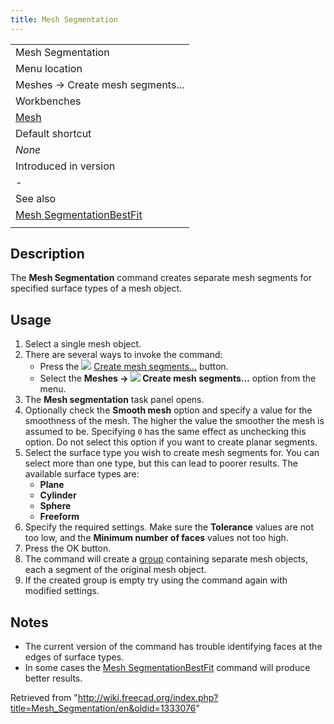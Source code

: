 ```yaml
---
title: Mesh Segmentation
---
```


|                                                                                  |
| -------------------------------------------------------------------------------- |
| Mesh Segmentation                                                                |
| Menu location                                                                    |
| Meshes → Create mesh segments...                                                 |
| Workbenches                                                                      |
| [Mesh](/Mesh_Workbench "Mesh Workbench")                                         |
| Default shortcut                                                                 |
| _None_                                                                           |
| Introduced in version                                                            |
| -                                                                                |
| See also                                                                         |
| [Mesh SegmentationBestFit](/Mesh_SegmentationBestFit "Mesh SegmentationBestFit") |
|                                                                                  |

## Description

The **Mesh Segmentation** command creates separate mesh segments for specified surface types of a mesh object.

## Usage

1. Select a single mesh object.
2. There are several ways to invoke the command:
   - Press the ![](/images/Mesh_Segmentation.svg) [Create mesh segments...](/Mesh_Segmentation "Mesh Segmentation") button.
   - Select the **Meshes → ![](/images/Mesh_Segmentation.svg) Create mesh segments...** option from the menu.
3. The **Mesh segmentation** task panel opens.
4. Optionally check the **Smooth mesh** option and specify a value for the smoothness of the mesh. The higher the value the smoother the mesh is assumed to be. Specifying `0` has the same effect as unchecking this option. Do not select this option if you want to create planar segments.
5. Select the surface type you wish to create mesh segments for. You can select more than one type, but this can lead to poorer results. The available surface types are:
   - **Plane**
   - **Cylinder**
   - **Sphere**
   - **Freeform**
6. Specify the required settings. Make sure the **Tolerance** values are not too low, and the **Minimum number of faces** values not too high.
7. Press the OK button.
8. The command will create a [group](/Std_Group "Std Group") containing separate mesh objects, each a segment of the original mesh object.
9. If the created group is empty try using the command again with modified settings.

## Notes

- The current version of the command has trouble identifying faces at the edges of surface types.
- In some cases the [Mesh SegmentationBestFit](/Mesh_SegmentationBestFit "Mesh SegmentationBestFit") command will produce better results.

Retrieved from "<http://wiki.freecad.org/index.php?title=Mesh_Segmentation/en&oldid=1333076>"
